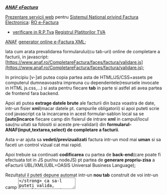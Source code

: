 [***ANAF eFactura***](https://stefanache.github.io/MFP-ANAF-RO/js_scripts/anaf/eFactura/)

[Prezentare servicii web](https://mfinante.gov.ro/static/10/eFactura/prezentare%20apeluri%20API%20E-factura.pdf) pentru [Sistemul National privind Factura Electronica](https://mfinante.gov.ro/web/efactura/informatii-tehnice): [RO e-Factura ](https://doc-process.com/ro-e-factura/)

- [verificare in R.P.Tva](https://letconex.blogspot.com/2023/10/fetch-platitortvarest-api-tva.html) [Registrul Platitorilor TVA](https://stefanache.github.io/MFP-ANAF-RO/js_scripts/anaf/eFactura/index.html)

[ANAF](https://www.anaf.ro/anaf/internet/ANAF/despre_anaf/strategii_anaf/proiecte_digitalizare/e.factura) [generator online e-Factura XML](https://www.anaf.ro/CompletareFactura/faces/factura/informatiigenerale.xhtml);

Iata cum arata prevalidarea formularului(cu tab-uri) online de completare a facturii, in javascript: [https://www.anaf.ro/CompletareFactura/faces/factura/validare.js](https://www.anaf.ro/CompletareFactura/faces/factura/validare.js);

In principiu [v-]ati putea copia partea asta de HTML/JS/CSS+assets pe computerul dumneavoastra impreuna cu dependentele(resursele invocate in HTML js.css,...) si asta pentru fiecare **tab** in parte
si astfel ati avea partea de frontend fara backend. 

Apoi ati putea **extrage datele brute** ale facturii din baza voastra de date, intr-un fisier **xml**(macar datele pt. campurile obligatorii) si apoi puteti scrie cod javascript ca la incarcarea in acest formular-sablon local sa se **[auto]incarce**  fiecare camp din fisierul de intrare **xml** in campul/locul sau(nu uitati sa folositi si aceste pre-validari) din **formularul-ANAF(input,textarea,select) de completare a facturii**. 

Asta v-ar ajuta sa **vedeti/previzualizati** factura intr-un mod mai **uman** si sa faceti un control vizual cat mai rapid.

Apoi trebuie sa continuati **codificarea** cu partea de **back-end**(care poate fi efectuata tot in JS pur/nu nodeJS) pt partea de **generare propriu-zisa** a eFacturii UBL/XML(UBL=OASIS Universal Business Language); 

Rezultatul il puteti depune automat intr-un **nou tab** construit de voi intr-un camp **<textarea/>** ca sa-l puteti valida, vizualiza si apoi prelua cu **copy-paste** pentru a-l salva in fisierul UBL/XML final;

Puteti urma aceasta cale pt generarea fisierului UBL/XML cu previzualizare macar pentru inceput pana reusiti sa creati un generator eFactura in JS stabil, dupa care puteti renunta la [previzualizare](https://www.anaf.ro/CompletareFactura/faces/factura/produse.xhtml) sau pastra doar pentru depanare(deci previzualizarea ar trebui sa fie optionala oricum).

Apoi urmeaza sa-l **validati** online/DukIntegrator pe site-ul anaf si sa-l **semnati digital** iar in final sa-l puteti urca(**upload**) pe site-ul indicat de [autoritatea fiscala](https://static.anaf.ro/static/10/Anaf/AsistentaContribuabili_r/Ghid_RO_eFactura.pdf)(GOV/MFP/ANAF);
Puteti sa va scrieti si **propriul validator** tot in JS pur sau daca nu intr-un limbaj de back-end([PhP](https://github.com/thegreenter/ubl-validator/tree/master),nodeJS,java,...) insa trebuie sa aveti in vedere toata **succesiunea de validari necesare**( a se vedea discutia de mai jos despre Peppol-CIUS: **IAPR,XML,UBL2.1/EN-16931,RO-CIUS,KE.D,P.A**);

Toti acesti pasi pot fi automatizati astfel incat sa nu mai fie nevoie de o interventie/prezenta umana persistenta/de lunga durata(in principiu daca aveti configurari de specificitate corespunzatoare atunci un simplu buton pt **transmitere eFactura catre ANAF** ar fi suficient in conditiile in care sunt indeplinite toate conditiile de **access securizat**).

Nu uitati... validarea trebuie sa fie conforma/filtrata cu/de [**regulile**](https://docs.peppol.eu/poacc/upgrade-3/profiles/36-mlr/) standardelor aflate in vigoare  [**Peppol-BIS 3.0**](https://docs.peppol.eu/poacc/billing/3.0/bis/), reguli expuse in cele ce urmeaza(eng: [BIS](https://openpeppol.github.io/documentation/PostAward/InvoiceOnly4A/20170315-PEPPOL_BIS_4A-401.pdf) - Business Interoperability Specification):

 - ***I.1-6 regulile de validare aplicabile la nivelul PEPPOL-AP(Punct de Acces):***
   - I.1 verificarea validitatii taxelor - **IAPR(Autoritatea Independentă pentru Venituri Publice)**
   - I.2 XML bine format(sintaxa de baza) - verificarea regulilor XML de redactare: **XML eINV-emitere**
   - I.3 XML(schema factura [UBL](https://www.xml.com/articles/2017/01/01/what-is-ubl/) / CII) - verificarea regulilor XML structurale/compozitionale: **XML eINV-structura**
   - *I.4-6 regulile de verificare a respectarii(compliantei cu) standerdelor (versiunilor aflate in vigoare) - verificarea regulilor afacerii:*
     - I.4 regulile generale CEN TC/434: **EN-16931** + reguli specifice sintaxei,
     - I.5 regulile **[Peppol-CIUS](https://github.com/phax/peppol-practical/blob/master/src/main/resources/viewpages/en/validation_dvs.xml)** - validarea regulilor generale ale afacerii
     - I.6 regulile [Peppol-CIUS de/cu specific  national](https://www.exactsoftware.com/docs/DocView.aspx?DocumentID=%7B1e24ca3b-90d6-489d-9ffd-297e998f3af5%7D): [Peppol](https://mfinante.gov.ro/documents/35673/1120722/ordin1366_MO10658112021.pdf)-**[RO-CIUS](https://static.anaf.ro/static/10/Anaf/Informatii_R/Informatii_modificare_CIUS_RO.pdf) sau [CIUS-RO](https://mfinante.gov.ro/ro/web/efactura/informatii-tehnice)**, [NLCIUS](https://ionite.net/publications/NLCIUS-PEPPOLBIS-Differences.pdf)...

 - ***II.regulile de validare aplicabile la nivelul [GSIS](https://www.gsis.gr/sites/default/files/eInvoice/Instructions%20to%20B2G%20Suppliers%20and%20certified%20PEPPOL%20Providers%20for%20the%20Greek%20PEPPOL%20BIS-EN-%20v1.0.pdf)(Secretariatul General al Sistemelor Informaţionale):***
    - II.1 validarea **KE.D-Centrul de interoperabilitate (național)**

 - ***III. regulile de validare aplicabile la nivelul PA(Administratie Publica):***
    - III.1 validarea **P.A**

***Nota importanta:*** - referitor la [**ro:CIUS-RO:{v}.{s}**](https://www.google.com/search?q=ro:CIUS-RO:1.0.&lr=lang_ro&sca_esv=600376160&rlz=1C1JJTC_enRO1087RO1087&tbs=lr:lang_1ro,qdr:m&sxsrf=ACQVn0_WIPdTZG_6ei8UZ80wfxcg2qVc-A:1705919117517&source=lnt&sa=X&ved=2ahUKEwiqkY_44_CDAxVuR_EDHSYzB9UQpwV6BAgBEA8&biw=1492&bih=700&dpr=1.25)  (unde, in acest moment, versiunea curenta este **v=0** si subversiunea **s=1** )

 - trebuie sa luati in calcul [ultima versiune](https://static.anaf.ro/static/10/Anaf/Informatii_R/Informatii_modificare_CIUS_RO.pdf) (adica sa cautati ultimul Ordin al MFP);

   ar tebui sa-l gasiti in [specificatiile tehnice ANAF pt eFactura](https://mfinante.gov.ro/web/efactura/informatii-tehnice)

   **(**a se vedea  in acest document care este ultima actualizare a RO-CIUS   spre **ex.**:

             ...
         
            Artefacte de validare Schematron
         
            ...
         
            Ultima actualizare: Ordin MFP nr. 1.366/2021
         
            ...
         
            Modificările pot fi consultate [aici](http://static.anaf.ro/static/10/Anaf/Informatii_R/Informatii_modificare_CIUS_RO.pdf)
         
            ...
         
            Versiunea  1.0.8/29.12.2022 ... [ro16931-ubl-1.0.8 (07.12.2022) ](https://mfinante.gov.ro/static/10/eFactura/ro16931-ubl-1.0.8.zip)

   cf. acestui **exemplu** de **versiune**(O.1.366/2021) de **Ordin MFP** se observa ca pt pentru e-Factura sunt acceptate 2 sintaxe **UBL2.1** si **CII 16B** / **EN-16931:2017** si regulile **CIUS-RO:1.0.1**; si modificari la RO-CIUS pot aparea si odata cu ele apar noi reglementari legale/ordine MFP care duc la schimbari ale continutului acestei arhive astfel ca versiunile vechi devin istorie sau ***istoric***; asadar trebuie sa stiti ca eFactura se modifica continuu sau daca vreti se integreaza si se dezvolta continuu(**CI/CD**) **)**
 
   Cand [dezarhivati](https://github.com/stefanache/MFP-ANAF-RO/tree/main/js_scripts/anaf/eFactura/ro16931-ubl-1.0.8/ro16931-ubl-1.0.8)(si am procedat si eul la fel [aici](https://github.com/stefanache/MFP-ANAF-RO/tree/main/js_scripts/anaf/eFactura/ro16931-ubl-1.0.8/ro16931-ubl-1.0.8) si apoi am vizualizat rand pe rand fisierele schematron ***.sch** cu [XML Notepad](https://lovettsoftwarestorage.blob.core.windows.net/downloads/XmlNotepad/XmlNotepad.application)) arhiva **ro16931-ubl-1.0.8.zip** gasiti directorul **ro16931-1.0.8** si in el gasiti un fiser(**EN16931-CIUS_RO-UBL-validation.sch**) si **5** subdirectoare:
 
   - fisierul **EN16931-CIUS_RO-UBL-validation.sch** practic este un catalog explicativ/definitoriu care prezinta cele **5** subdirectoare si la ce sunt folosite acestea in procesul de  validare a facturii iar,
   - in cele in **5** subdirectoare propriu zise, ale directorului **ro16931-1.0.8** avem:
   
      - in subdirectorul **cius-ro** gasiti fisierul **RO16931-rules.sch**;

        acest fisier contine regulile CIUS cu specific national:  **CIUS-RO / RO-CIUS**.

        [**Schematron**](https://www.schematron.com/) este un limbaj XML utilizat pentru a specifica aceste reguli de afaceri(**business**)

      - tot in acest director denumit **ro16931-1.0.8** gasiti alte **2** subdirectoare denumite **UBL** respectiv **abstract** in care sunt definite **modelul**(**EN16931-UBL-model.sch** respectiv **EN16931-model.sch**) si **sintaxa**(**EN16931-UBL-syntax.sch** respectiv **EN16931-syntax.sch**) cf. standardului **EN-16931**; (cele 2 fisiere ale fiecarui subdirector sunt definite tot cu ajutorul limbajului **Schematron** avand aceiasi extensie **.sch**).

      - in acelasi director **ro16931-1.0.8** mai gasiti si subdirectorul **codelist(CL)** care contine fisierul [EN16931-UBL-codes.sch](https://github.com/OpenPEPPOL/tc434-validation/blob/master/ubl/schematron/codelist/EN16931-UBL-codes.sch) unde veti gasi regulile licentiate EUPL de forma [BR-CL-nn](https://docs.peppol.eu/poacc/billing/3.0/rules/ubl-tc434/BR-CL-04/)

      - si in sfarsit in acest director directorul **ro16931-1.0.8** mai gasiti subdirectorul **preprocessed** care contine **3** fisiere schematron(*.sch) de validare:
   
         - **EN16931-validation-preprocesed.sch**

          (in acest fisier gasim validarea/testarea/assert-urile pt regulile gen/de forma **BR-nn**, **BR-B-nn**, **BR-CO-nn**, **BR-DEC-nn**, **BR-AE-nn**, **BR-E-nn**, **BR-G-nn**, **BR-IC-nn**, **BR_IP-nn**, **BR-O-nn**, **BR-S-nn**, **BR-Z-nn**...  referitoare la campurile **BG/BT**; mesajele sunt in lb. **engleza**)
     
        - si **2** fisiere pt 2 versiuni diferite avand denumirea de forma generala **ROeFactura-UBL-validation-Invoice_v1.0.{s}.sch** unde **s=5** si respectiv **s=8**;

           (in aceste fisiere gasiti versiunile de limbaj(schematron) in care s-au scris/definit regulile de validare CIUS nationale (de forma **BR-RO-nn**...) si versiunile de/pt CIUS-RO dupa cum urmeaza:
     
             - in fisierul **ROeFactura-UBL-validation-Invoice_v1.0.5.sch**  avem:
                - Schematron Version 1.0.3
                - CIUS-RO version 1.0.0 compatible - UBL - Invoice
             - iar in fisierul **ROeFactura-UBL-validation-Invoice_v1.0.8.sch** avem:
                - Schematron Version 1.0.0
                - CIUS-RO version 1.0.1 compatible - UBL - Invoice;
     
        mesajele sunt in limba **romana fara diacritice**)
      
   Testarea tuturor regulilor(eng. **rule**) se face folosind directiva schematron **assert**(testul de conformitate) care are atributele test **id**,**flag**(care arata genul/tipul de eroare ex. **fatal**, si mesajul de eroare afisat dupa caz, in lb. **romana** sau in limba **engleza**).

   Daca doriti sa va dezvoltati **propriul validator** de factura(si sa **evitati** astfel folosirea DukIntegrator) pentru a creste gradul de automatizare atunci trebuie sa stiti ca puteti utiliza(analiza=parse) fisierele schematron(*.sch) ca orice alt fisier XML.
   (puteti sa va uitati pe acele mici exemple(html/JS/css) pe care le-am creat la sectiunea [nomenclatoare geografice MFP](https://github.com/stefanache/MFP-ANAF-)
   RO/blob/main/js_scripts/mfp/nomenclatoare_geografice/)

 Tot in [specificatiile tehnice ANAF]((https://mfinante.gov.ro/web/efactura/informatii-tehnice)) sunt expuse spre dezarhivare fisire-exemplu UBL2.1/XML pentru eFactura(factura si nota de credit(aceste 2 fisiere UBL2.1/XML le gasiti si aici in sub-directorul [**exemple_Invoice_CreditNote**](https://github.com/stefanache/MFP-ANAF-RO/tree/main/js_scripts/anaf/eFactura/exemple_Invoice_CreditNote) spre a fi vizualizate in stare bruta/**raw** in **browser-ul** dvs.) .
 
 Puteti sa le descarcati apoi sa le dezarhivati si apoi sa le vizualizati folosind [XML Notepad]((https://lovettsoftwarestorage.blob.core.windows.net/downloads/XmlNotepad/XmlNotepad.application)) pentru a vedea cu tiitlu informativ cam cum arata un astfel de fisier UBL/XML nesemnat digital.
 
[ANAF](https://www.anaf.ro/anaf/internet/ANAF/despre_anaf/strategii_anaf/proiecte_digitalizare/e.factura) [XML2PDF](https://www.anaf.ro/uploadxml/) online

[MFP](https://mfinante.gov.ro/web/efactura/informatii-tehnice) - informatii tehnice despre [eFactura](https://mfinante.gov.ro/web/efactura/informatii-tehnice) ( a se vedea si [I&R](https://mfinante.gov.ro/documents/4398723/5002737/E-facturaFAQ.pdf/62a8d46b-82f5-9954-22aa-29b7ad32fe14?t=1637238487343))

Pe site-ul [eFactura-XML](https://www.e-factura-xml.ro/) am gasit o prezentare succinta a sistemului eFactura

[Avocat.net](https://www.avocatnet.ro/t18715/xml-e-Factura.html) are un articol interesant privind [generarea](https://www.avocatnet.ro/articol_65897/e-Factura-Cum-se-poate-folosi-aplica%C8%9Bia-gratuit%C4%83-a-MF-pentru-a-genera-facturi-in-formatul-XML-%C8%99i-gestionarea-lor-in-SPV.html) fisierului care va contine datele [XML](https://www.avocatnet.ro/t18715/xml-e-Factura.html) ale [e-Facturii](https://www.avocatnet.ro/t18715/xml-e-Factura.html)

[Facturis](https://facturis-online.ro/e-factura/modele-de-facturi-in-xml-acceptate-in-sistemul-e-factura-pentru-agentiile-de-turism.html) prezinta cateva modele [XML](https://facturis-online.ro/e-factura/modele-de-facturi-in-xml-acceptate-in-sistemul-e-factura-pentru-agentiile-de-turism.html) de facturi particulare acceptate. 

Si [Factureaza](https://factureaza.ro/ajutor/generarea-fisierelor-xml-pentru-efactura) are aici un articol despre generarea XML/UBL a [eFacturii](https://factureaza.ro/ajutor/generarea-fisierelor-xml-pentru-efactura)

[StillCo](https://stillco.ro/efactura.html?gclid=Cj0KCQiAnrOtBhDIARIsAFsSe51QepGEG89hs2BVSAb4E1bDa-ltUUCSaW7GCuVfes35pVIQfBEMxloaAmfIEALw_wcB) va poate ajuta sa generati fisierul XML/UBL.

[UAT GL/VN](https://static.anaf.ro/static/10/Galati/Vrancea/Procedura-e-factura.pdf) prezinta succint procedura de procesare [eFactura](https://static.anaf.ro/static/10/Galati/Vrancea/Procedura-e-factura.pdf)

[EvoZon](https://www.linkedin.com/pulse/e-factura-cum-automatiz%C4%83m-procesul-de-facturare-electronic%C4%83-evozon-uvidf/?originalSubdomain=ro) are un articol pe Linkedin despre automatizarea procesului eFactura.

[Nexus](https://www.youtube.com/watch?v=IOTlFY-VDjc&ab_channel=NEXUSMEDIAS.R.L.) - pe YT gasiti - Cum puteti folosi o aplicatie web de facturare gratuita

[ro-efactura](https://ro-efactura.ro/intrebari/) - Intrebari despre e-Factura - Program RO e-Factura gratis

[2Invoice](https://www.googleadservices.com/pagead/aclk?sa=L&ai=DChcSEwiHpe_Ume6DAxV1QEECHdhCDewYABAAGgJ3cw&ase=2&gclid=Cj0KCQiAnrOtBhDIARIsAFsSe53b2wzgQaSGI_NOPcWNOIQIpYqA99pJM1ViCrSq2lW1-KM1YeEVWJYaAltUEALw_wcB&ohost=www.google.com&cid=CAESVuD2-JBBBfDDGNfe7ZuBnLEFX3X5SYACoB_UvrP8PXSjoP532R5DNAloLV3SvFH1J2C1cSnCtE-ynkcVyGKGNHl0UbeYpy_gYUaqWdfs122U-IAmSvio&sig=AOD64_33O73Io0Evt331YbrUkgaz7iXaAw&q&nis=4&adurl&ved=2ahUKEwiiierUme6DAxXKcvEDHfx2AN44ChDRDHoECAEQAQ) - Program integrat e-Factura XML - Program eFactura XML
